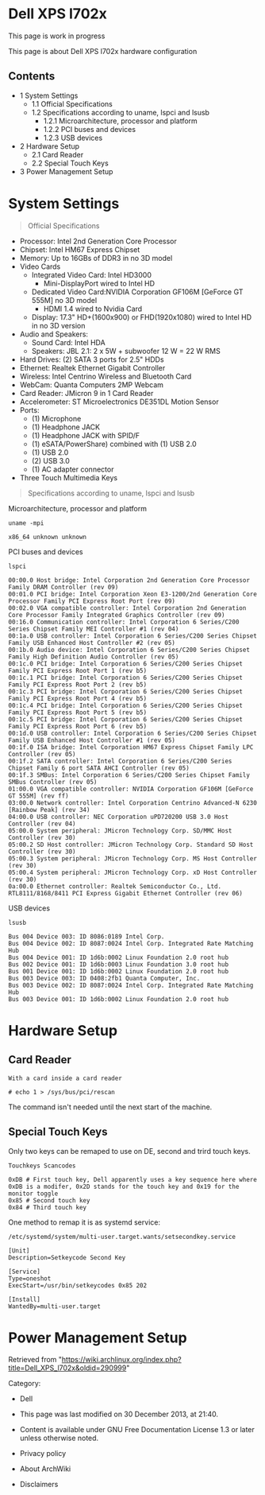 Dell XPS l702x
==============

This page is work in progress

This page is about Dell XPS l702x hardware configuration

Contents
--------

-   1 System Settings
    -   1.1 Official Specifications
    -   1.2 Specifications according to uname, lspci and lsusb
        -   1.2.1 Microarchitecture, processor and platform
        -   1.2.2 PCI buses and devices
        -   1.2.3 USB devices
-   2 Hardware Setup
    -   2.1 Card Reader
    -   2.2 Special Touch Keys
-   3 Power Management Setup

System Settings
===============

> Official Specifications

-   Processor: Intel 2nd Generation Core Processor
-   Chipset: Intel HM67 Express Chipset
-   Memory: Up to 16GBs of DDR3 in no 3D model
-   Video Cards
    -   Integrated Video Card: Intel HD3000
        -   Mini-DisplayPort wired to Intel HD
    -   Dedicated Video Card:NVIDIA Corporation GF106M [GeForce GT 555M]
        no 3D model
        -   HDMI 1.4 wired to Nvidia Card
    -   Display: 17.3" HD+(1600x900) or FHD(1920x1080) wired to Intel HD
        in no 3D version
-   Audio and Speakers:
    -   Sound Card: Intel HDA
    -   Speakers: JBL 2.1: 2 x 5W + subwoofer 12 W = 22 W RMS
-   Hard Drives: (2) SATA 3 ports for 2.5" HDDs
-   Ethernet: Realtek Ethernet Gigabit Controller
-   Wireless: Intel Centrino Wireless and Bluetooth Card
-   WebCam: Quanta Computers 2MP Webcam
-   Card Reader: JMicron 9 in 1 Card Reader
-   Accelerometer: ST Microelectronics DE351DL Motion Sensor
-   Ports:
    -   (1) Microphone
    -   (1) Headphone JACK
    -   (1) Headphone JACK with SPID/F
    -   (1) eSATA/PowerShare) combined with (1) USB 2.0
    -   (1) USB 2.0
    -   (2) USB 3.0
    -   (1) AC adapter connector
-   Three Touch Multimedia Keys

> Specifications according to uname, lspci and lsusb

Microarchitecture, processor and platform

    uname -mpi

    x86_64 unknown unknown

PCI buses and devices

    lspci

    00:00.0 Host bridge: Intel Corporation 2nd Generation Core Processor Family DRAM Controller (rev 09)
    00:01.0 PCI bridge: Intel Corporation Xeon E3-1200/2nd Generation Core Processor Family PCI Express Root Port (rev 09)
    00:02.0 VGA compatible controller: Intel Corporation 2nd Generation Core Processor Family Integrated Graphics Controller (rev 09)
    00:16.0 Communication controller: Intel Corporation 6 Series/C200 Series Chipset Family MEI Controller #1 (rev 04)
    00:1a.0 USB controller: Intel Corporation 6 Series/C200 Series Chipset Family USB Enhanced Host Controller #2 (rev 05)
    00:1b.0 Audio device: Intel Corporation 6 Series/C200 Series Chipset Family High Definition Audio Controller (rev 05)
    00:1c.0 PCI bridge: Intel Corporation 6 Series/C200 Series Chipset Family PCI Express Root Port 1 (rev b5)
    00:1c.1 PCI bridge: Intel Corporation 6 Series/C200 Series Chipset Family PCI Express Root Port 2 (rev b5)
    00:1c.3 PCI bridge: Intel Corporation 6 Series/C200 Series Chipset Family PCI Express Root Port 4 (rev b5)
    00:1c.4 PCI bridge: Intel Corporation 6 Series/C200 Series Chipset Family PCI Express Root Port 5 (rev b5)
    00:1c.5 PCI bridge: Intel Corporation 6 Series/C200 Series Chipset Family PCI Express Root Port 6 (rev b5)
    00:1d.0 USB controller: Intel Corporation 6 Series/C200 Series Chipset Family USB Enhanced Host Controller #1 (rev 05)
    00:1f.0 ISA bridge: Intel Corporation HM67 Express Chipset Family LPC Controller (rev 05)
    00:1f.2 SATA controller: Intel Corporation 6 Series/C200 Series Chipset Family 6 port SATA AHCI Controller (rev 05)
    00:1f.3 SMBus: Intel Corporation 6 Series/C200 Series Chipset Family SMBus Controller (rev 05)
    01:00.0 VGA compatible controller: NVIDIA Corporation GF106M [GeForce GT 555M] (rev ff)
    03:00.0 Network controller: Intel Corporation Centrino Advanced-N 6230 [Rainbow Peak] (rev 34)
    04:00.0 USB controller: NEC Corporation uPD720200 USB 3.0 Host Controller (rev 04)
    05:00.0 System peripheral: JMicron Technology Corp. SD/MMC Host Controller (rev 30)
    05:00.2 SD Host controller: JMicron Technology Corp. Standard SD Host Controller (rev 30)
    05:00.3 System peripheral: JMicron Technology Corp. MS Host Controller (rev 30)
    05:00.4 System peripheral: JMicron Technology Corp. xD Host Controller (rev 30)
    0a:00.0 Ethernet controller: Realtek Semiconductor Co., Ltd. RTL8111/8168/8411 PCI Express Gigabit Ethernet Controller (rev 06)

USB devices

    lsusb

    Bus 004 Device 003: ID 8086:0189 Intel Corp. 
    Bus 004 Device 002: ID 8087:0024 Intel Corp. Integrated Rate Matching Hub
    Bus 004 Device 001: ID 1d6b:0002 Linux Foundation 2.0 root hub
    Bus 002 Device 001: ID 1d6b:0003 Linux Foundation 3.0 root hub
    Bus 001 Device 001: ID 1d6b:0002 Linux Foundation 2.0 root hub
    Bus 003 Device 003: ID 0408:2fb1 Quanta Computer, Inc. 
    Bus 003 Device 002: ID 8087:0024 Intel Corp. Integrated Rate Matching Hub
    Bus 003 Device 001: ID 1d6b:0002 Linux Foundation 2.0 root hub

Hardware Setup
==============

Card Reader
-----------

    With a card inside a card reader

    # echo 1 > /sys/bus/pci/rescan

The command isn't needed until the next start of the machine.

Special Touch Keys
------------------

Only two keys can be remaped to use on DE, second and trird touch keys.

    Touchkeys Scancodes

    0xDB # First touch key, Dell apparently uses a key sequence here where 0xDB is a modifer, 0x2D stands for the touch key and 0x19 for the monitor toggle
    0x85 # Second touch key
    0x84 # Third touch key

One method to remap it is as systemd service:

    /etc/systemd/system/multi-user.target.wants/setsecondkey.service

    [Unit]
    Description=Setkeycode Second Key

    [Service]
    Type=oneshot
    ExecStart=/usr/bin/setkeycodes 0x85 202

    [Install]
    WantedBy=multi-user.target

Power Management Setup
======================

Retrieved from
"https://wiki.archlinux.org/index.php?title=Dell_XPS_l702x&oldid=290999"

Category:

-   Dell

-   This page was last modified on 30 December 2013, at 21:40.
-   Content is available under GNU Free Documentation License 1.3 or
    later unless otherwise noted.
-   Privacy policy
-   About ArchWiki
-   Disclaimers

